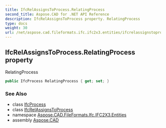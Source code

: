 ```yaml
---
title: IfcRelAssignsToProcess.RelatingProcess
second_title: Aspose.CAD for .NET API Reference
description: IfcRelAssignsToProcess property. RelatingProcess
type: docs
weight: 30
url: /net/aspose.cad.fileformats.ifc.ifc2x3.entities/ifcrelassignstoprocess/relatingprocess/
---
```

## IfcRelAssignsToProcess.RelatingProcess property

RelatingProcess

```csharp
public IfcProcess RelatingProcess { get; set; }
```

### See Also

* class [IfcProcess](../../ifcprocess/)
* class [IfcRelAssignsToProcess](../)
* namespace [Aspose.CAD.FileFormats.Ifc.IFC2X3.Entities](../../ifcrelassignstoprocess/)
* assembly [Aspose.CAD](../../../)


